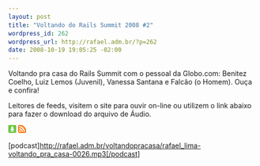 ```yaml
--- 
layout: post
title: "Voltando do Rails Summit 2008 #2"
wordpress_id: 262
wordpress_url: http://rafael.adm.br/?p=262
date: 2008-10-19 19:05:25 -02:00
---
```

Voltando pra casa do Rails Summit com o pessoal da Globo.com: Benitez Coelho, Luiz Lemos (Juvenil), Vanessa Santana e Falcão (o Homem). Ouça e confira!

Leitores de feeds, visitem o site para ouvir on-line ou utilizem o link abaixo para fazer o download do arquivo de Áudio.

<a class="noborder" href="http://rafael.adm.br/voltandopracasa/rafael_lima-voltando_pra_casa-0026.mp3" title="Download"><img src="/wp-content/themes/rafael_lima-rockinblue/images/download_green.gif" border="0" alt="Download" /></a> <a class="noborder" href="http://feeds.feedburner.com/rafael_lima_podcast" title="RSS"><img src="/wp-content/themes/rafael_lima-rockinblue/images/icn-feed-16x16.png" border="0" alt="RSS" /></a>

[podcast]http://rafael.adm.br/voltandopracasa/rafael_lima-voltando_pra_casa-0026.mp3[/podcast]

